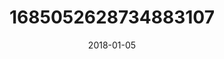 ---
title: "1685052628734883107"
image: "2018-01-05 06.25.48 1685052628734883107_46248401"
date: "2018-01-05"
type: "photo"
---